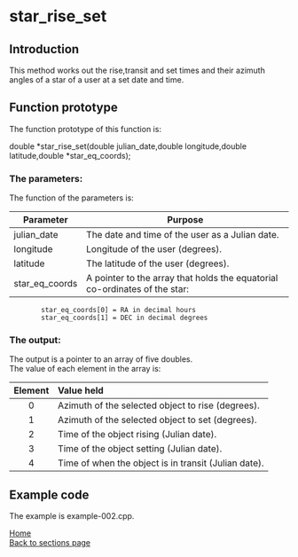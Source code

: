 # star_rise_set

## Introduction

This method works out the rise,transit and set times and their azimuth angles of a star of a user at a set date and time.

## Function prototype

The function prototype of this function is:
 		       
  double *star_rise_set(double julian_date,double longitude,double latitude,double *star_eq_coords);
  
### The parameters:  
The function of the parameters is:

| Parameter | Purpose |
| --------- | ------- |
| julian_date | The date and time of the user as a Julian date. |
| longitude | Longitude of the user (degrees). |
| latitude | The latitude of the user (degrees). |
| star_eq_coords | A pointer to the array that holds the equatorial co-ordinates of the star: |
	
			star_eq_coords[0] = RA in decimal hours
			star_eq_coords[1] = DEC in decimal degrees 

### The output:   
The output is a pointer to an array of five doubles.  
The value of each element in the array is:

| Element | Value held |
| :-------: | :---------- |
| 0 | Azimuth of the selected object to rise (degrees). |
| 1 | Azimuth of the selected object to set (degrees). |		 
| 2 | Time of the object rising (Julian date). |
| 3 | Time of the object setting (Julian date). |
| 4 | Time of when the object is in transit (Julian date). |

## Example code

The example is example-002.cpp.

[Home](readme.md)  
[Back to sections page](Sections.md)
